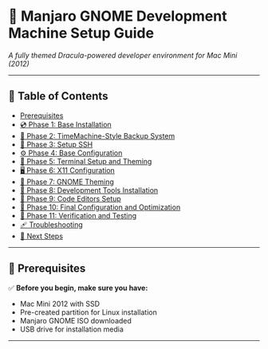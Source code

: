 # 🦇 Manjaro GNOME Development Machine Setup Guide
_A fully themed Dracula-powered developer environment for Mac Mini (2012)_

---

## 🧾 Table of Contents
- [Prerequisites](#prerequisites)
- [💿 Phase 1: Base Installation](#-phase-1-base-installation)
- [💾 Phase 2: TimeMachine-Style Backup System](#-phase-2-timemachine-style-backup-system)
- [🔐 Phase 3: Setup SSH](#-phase-3-setup-ssh)
- [⚙️ Phase 4: Base Configuration](#%EF%B8%8F-phase-4-base-configuration)
- [🧛 Phase 5: Terminal Setup and Theming](#-phase-5-terminal-setup-and-theming)
- [🖥️ Phase 6: X11 Configuration](#%EF%B8%8F-phase-6-x11-configuration)
- [🎨 Phase 7: GNOME Theming](#-phase-7-gnome-theming)
- [🧰 Phase 8: Development Tools Installation](#-phase-8-development-tools-installation)
- [🧠 Phase 9: Code Editors Setup](#-phase-9-code-editors-setup)
- [🚀 Phase 10: Final Configuration and Optimization](#-phase-10-final-configuration-and-optimization)
- [🧪 Phase 11: Verification and Testing](#-phase-11-verification-and-testing)
- [🩹 Troubleshooting](#-troubleshooting)
- [🏁 Next Steps](#-next-steps)

---

## 🧰 Prerequisites
✅ **Before you begin, make sure you have:**
- Mac Mini 2012 with SSD  
- Pre-created partition for Linux installation  
- Manjaro GNOME ISO downloaded  
- USB drive for installation media  

---

